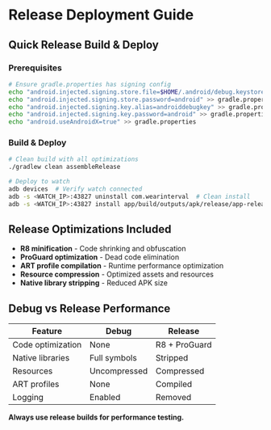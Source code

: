 # Release Deployment Guide

## Quick Release Build & Deploy

### Prerequisites
```bash
# Ensure gradle.properties has signing config
echo "android.injected.signing.store.file=$HOME/.android/debug.keystore" > gradle.properties
echo "android.injected.signing.store.password=android" >> gradle.properties  
echo "android.injected.signing.key.alias=androiddebugkey" >> gradle.properties
echo "android.injected.signing.key.password=android" >> gradle.properties
echo "android.useAndroidX=true" >> gradle.properties
```

### Build & Deploy
```bash
# Clean build with all optimizations
./gradlew clean assembleRelease

# Deploy to watch
adb devices  # Verify watch connected
adb -s <WATCH_IP>:43827 uninstall com.wearinterval  # Clean install
adb -s <WATCH_IP>:43827 install app/build/outputs/apk/release/app-release.apk
```

## Release Optimizations Included

- **R8 minification** - Code shrinking and obfuscation
- **ProGuard optimization** - Dead code elimination  
- **ART profile compilation** - Runtime performance optimization
- **Resource compression** - Optimized assets and resources
- **Native library stripping** - Reduced APK size

## Debug vs Release Performance

| Feature | Debug | Release |
|---------|--------|---------|
| Code optimization | None | R8 + ProGuard |
| Native libraries | Full symbols | Stripped |
| Resources | Uncompressed | Compressed |
| ART profiles | None | Compiled |
| Logging | Enabled | Removed |

**Always use release builds for performance testing.**